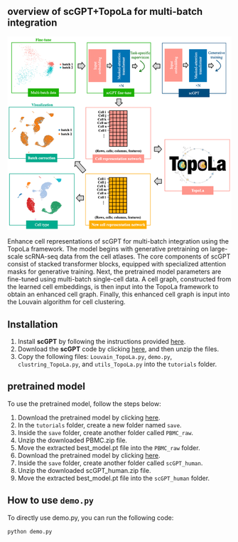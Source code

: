 ## overview of scGPT+TopoLa for multi-batch integration

<p align="center">
<img src="https://github.com/kaizheng-academic/TopoLa/blob/main/src/scGPT_TopoLa_batch.png" width="1000" />
</p>
Enhance cell representations of scGPT for multi-batch integration using the TopoLa framework. The model begins with generative pretraining on large-scale scRNA-seq data from the cell atlases. The core components of scGPT consist of stacked transformer blocks, equipped with specialized attention masks for generative training. Next, the pretrained model parameters are fine-tuned using multi-batch single-cell data. A cell graph, constructed from the learned cell embeddings, is then input into the TopoLa framework to obtain an enhanced cell graph. Finally, this enhanced cell graph is input into the Louvain algorithm for cell clustering.   

Installation
------------

1. Install **scGPT** by following the instructions provided [here](https://github.com/bowang-lab/scGPT).
2. Download the **scGPT** code by clicking [here](https://github.com/bowang-lab/scGPT/archive/refs/heads/main.zip), and then unzip the files.
3. Copy the following files: `Louvain_TopoLa.py`, `demo.py`, `clustring_TopoLa.py`, and `utils_TopoLa.py` into the `tutorials` folder.


## pretrained model 


To use the pretrained model, follow the steps below:

1.	Download the pretrained model by clicking [here](https://drive.google.com/file/d/1__se85Ru86rS7By4Zwvbel5VinEDPlmj/view?usp=share_link).
2.	In the `tutorials` folder, create a new folder named `save`.
3.	Inside the `save` folder, create another folder called `PBMC_raw`.
4.	Unzip the downloaded PBMC.zip file.
5.	Move the extracted best_model.pt file into the `PBMC_raw` folder.
6.  Download the pretrained model by clicking [here](https://drive.google.com/file/d/1mMquE1C8iPUIOz8OwbMVYlhN27Qbgo9T/view?usp=share_link).
7.	Inside the `save` folder, create another folder called `scGPT_human`.
8.	Unzip the downloaded scGPT_human.zip file.
9.	Move the extracted best_model.pt file into the `scGPT_human` folder.


How to use `demo.py`
-------------------
To directly use demo.py, you can run the following code:
```python
python demo.py
```
